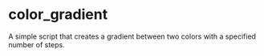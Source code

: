 # color_gradient
A simple script that creates a gradient between two colors with a specified number of steps.

